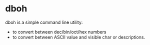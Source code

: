 # dboh
dboh is a simple command line utility:
* to convert between dec/bin/oct/hex numbers
* to convert between ASCII value and visible char or descriptions.

